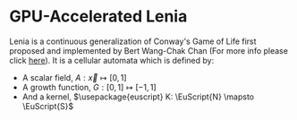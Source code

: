 # GPU-Accelerated Lenia

Lenia is a continuous generalization of Conway's Game of Life first proposed and implemented by Bert Wang-Chak Chan (For more info please click [here](https://chakazul.github.io/lenia.html)). It is a cellular automata which is defined by:
- A scalar field, $A: \vec{x} \mapsto [0, 1]$
- A growth function, $G: [0, 1] \mapsto [-1, 1]$
- And a kernel, $\usepackage{euscript} K: \EuScript{N} \mapsto \EuScript{S}$ 
